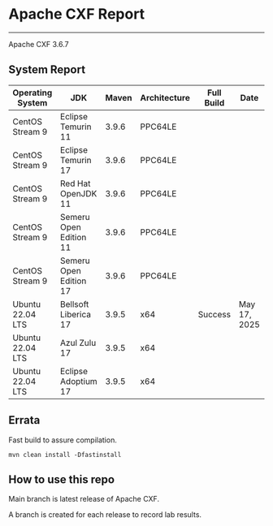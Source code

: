 # Apache CXF Report
--- 

Apache CXF 3.6.7

## System Report

| Operating System    | JDK       | Maven | Architecture | Full Build | Date  | Notes |
|---------------------|-----------|-------|--------------|------------|-------|-------|
| CentOS Stream 9         | Eclipse Temurin 11  | 3.9.6 | PPC64LE      | | | |
| CentOS Stream 9         | Eclipse Temurin 17  | 3.9.6 | PPC64LE      | | | |
| CentOS Stream 9         | Red Hat OpenJDK 11  | 3.9.6 | PPC64LE      |  |  |  |
| CentOS Stream 9         | Semeru Open Edition 11  | 3.9.6 | PPC64LE  |  | | |
| CentOS Stream 9         | Semeru Open Edition 17  | 3.9.6 | PPC64LE  |  |  |  |
| Ubuntu 22.04 LTS         | Bellsoft Liberica 17  | 3.9.5 | x64      |Success | May 17, 2025| |
| Ubuntu 22.04 LTS         | Azul Zulu 17  | 3.9.5 | x64      |  |  | |
| Ubuntu 22.04 LTS         | Eclipse Adoptium 17  | 3.9.5 | x64      |  | | |


## Errata


Fast build to assure compilation. 
```
mvn clean install -Dfastinstall
```

## How to use this repo

Main branch is latest release of Apache CXF.

A branch is created for each release to record lab results.
